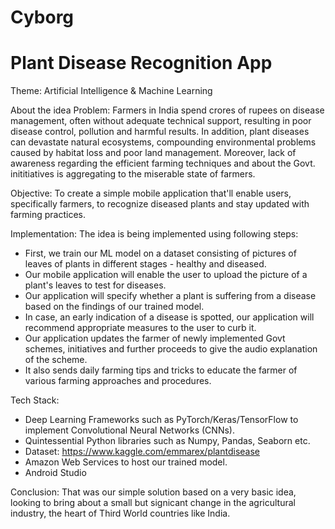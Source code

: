 # Cyborg

# Plant Disease Recognition App

Theme: Artificial Intelligence & Machine Learning

About the idea
Problem:
Farmers in India spend crores of rupees on disease management, often without adequate technical support, resulting in poor disease control, pollution and harmful results. In addition, plant diseases can devastate natural ecosystems, compounding environmental problems caused by habitat loss and poor land management. Moreover, lack of awareness regarding the efficient farming techniques and about the Govt. inititiatives is aggregating to the miserable state of farmers.

Objective:
To create a simple mobile application that'll enable users, specifically farmers, to recognize diseased plants and stay updated with farming practices.

Implementation:
The idea is being implemented using following steps: 

* First, we train our ML model on a dataset consisting of pictures of leaves of plants in different stages - healthy and diseased.
* Our mobile application will enable the user to upload the picture of a plant's leaves to test for diseases.
* Our application will specify whether a plant is suffering from a disease based on the findings of our trained model.
* In case, an early indication of a disease is spotted, our application will recommend appropriate measures to the user to curb it.
* Our application updates the farmer of newly implemented Govt schemes, initiatives and further proceeds to give the audio explanation   of the scheme.
* It also sends daily farming tips and tricks to educate the farmer of various farming approaches and procedures.

Tech Stack:
* Deep Learning Frameworks such as PyTorch/Keras/TensorFlow to implement Convolutional Neural Networks (CNNs).
* Quintessential Python libraries such as Numpy, Pandas, Seaborn etc.
* Dataset: https://www.kaggle.com/emmarex/plantdisease
* Amazon Web Services to host our trained model.
* Android Studio

Conclusion:
That was our simple solution based on a very basic idea, looking to bring about a small but signicant change in the agricultural industry, the heart of Third World countries like India.
